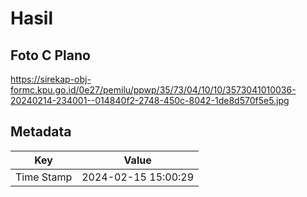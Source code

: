 # Hasil

## Foto C Plano

https://sirekap-obj-formc.kpu.go.id/0e27/pemilu/ppwp/35/73/04/10/10/3573041010036-20240214-234001--014840f2-2748-450c-8042-1de8d570f5e5.jpg


## Metadata

| Key        | Value               |
| ---------- | ------------------- |
| Time Stamp | 2024-02-15 15:00:29 |



